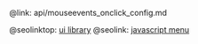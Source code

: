 @link: api/mouseevents_onclick_config.md

@seolinktop: [ui library](https://webix.com)
@seolink: [javascript menu](https://webix.com/widget/menu/)